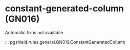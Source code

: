 # constant-generated-column (GN016)

Automatic fix is not available

::: pgshield.rules.general.GN016.ConstantGeneratedColumn

